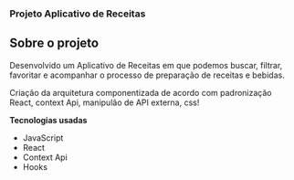 ### Projeto Aplicativo de Receitas

## Sobre o projeto

Desenvolvido um Aplicativo de Receitas em que podemos buscar, filtrar, favoritar e acompanhar o processo de preparação de receitas e bebidas.

Criação da arquitetura componentizada de acordo com padronização React, context Api, manipulão de API externa, css!

**Tecnologias usadas**
* JavaScript
* React
* Context Api
* Hooks
